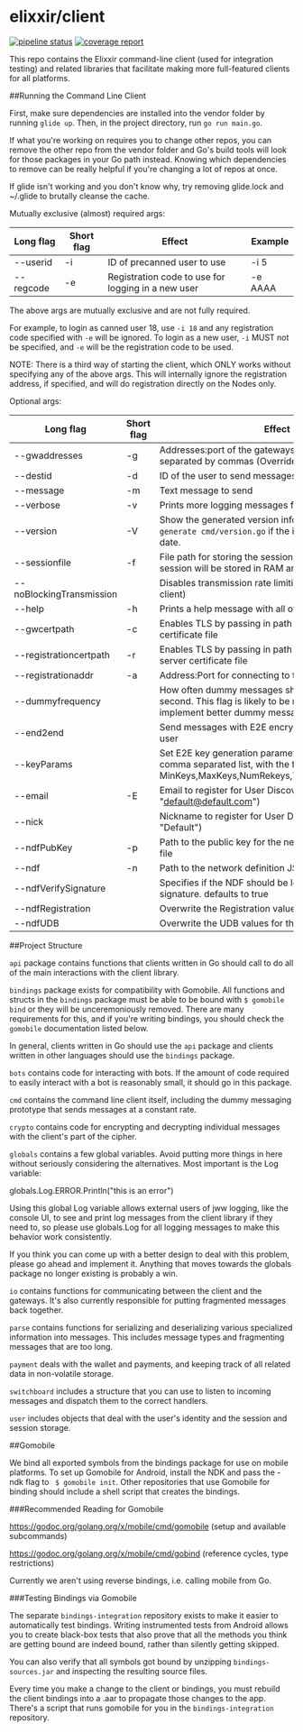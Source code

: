 # elixxir/client

[![pipeline status](https://gitlab.com/elixxir/client/badges/master/pipeline.svg)](https://gitlab.com/elixxir/client/commits/master)
[![coverage report](https://gitlab.com/elixxir/client/badges/master/coverage.svg)](https://gitlab.com/elixxir/client/commits/master)

This repo contains the Elixxir command-line client (used for integration
testing) and related libraries that facilitate making more full-featured
clients for all platforms.

##Running the Command Line Client

First, make sure dependencies are installed into the vendor folder by running
`glide up`. Then, in the project directory, run `go run main.go`.

If what you're working on requires you to change other repos, you can remove
the other repo from the vendor folder and Go's build tools will look for those
packages in your Go path instead. Knowing which dependencies to remove can be
really helpful if you're changing a lot of repos at once.

If glide isn't working and you don't know why, try removing glide.lock and
~/.glide to brutally cleanse the cache.


Mutually exclusive (almost) required args:

|Long flag|Short flag|Effect|Example|
|---|---|---|---|
|--userid|-i|ID of precanned user to use|-i 5|
|--regcode|-e|Registration code to use for logging in a new user|-e AAAA|

The above args are mutually exclusive and are not fully required.

For example, to login as canned user 18, use `-i 18` and any registration code specified with `-e` will be ignored.
To login as a new user, `-i` MUST not be specified, and `-e` will be the registration code to be used.

NOTE: There is a third way of starting the client, which ONLY works without specifying any of the above args.
This will internally ignore the registration address, if specified, and will do registration directly on the Nodes
only.

Optional args:

|Long flag|Short flag|Effect|Example|
|---|---|---|---|
|--gwaddresses|-g|Addresses:port of the gateways to connect to, separated by commas (Overrides config file)|-g localhost:8443,localhost:8444|
|--destid|-d|ID of the user to send messages to|-d 6|
|--message|-m|Text message to send|-m "let's both have a good day"|
|--verbose|-v|Prints more logging messages for debugging|-v|
|--version|-V|Show the generated version information. Run `$ go generate cmd/version.go` if the information is out of date.|--version|
|--sessionfile|-f|File path for storing the session. If not specified, the session will be stored in RAM and won't persist.|-f mySuperCoolSessionFile|
|--noBlockingTransmission| |Disables transmission rate limiting (useful for dummy client)|--noBlockingTransmission|
|--help|-h|Prints a help message with all of these flags|-h|
|--gwcertpath|-c|Enables TLS by passing in path to the gateway certificate file|-c "~/Documents/gateway.cert"|
|--registrationcertpath|-r|Enables TLS by passing in path to the registration server certificate file|-r "~/Documents/registration.cert"|
|--registrationaddr|-a|Address:Port for connecting to the registration server|-a "localhost:11420"|
|--dummyfrequency| |How often dummy messages should be sent per second. This flag is likely to be replaced when we implement better dummy message sending.|--dummyfrequency 0.5|
|--end2end| |Send messages with E2E encryption to destination user|--end2end|
|--keyParams| |Set E2E key generation parameters. Pass values in comma separated list, with the following order: MinKeys,MaxKeys,NumRekeys,TTLScalar,MinNumKeys|--keyParams 100,200,32,1.2,50|
|--email|-E|Email to register for User Discovery (default "default@default.com")||
|--nick| |Nickname to register for User Discovery (default "Default")||
|--ndfPubKey|-p|Path to the public key for the network definition JSON file|
|--ndf|-n|Path to the network definition JSON file|
|--ndfVerifySignature| |Specifies if the NDF should be loaded without the signature. defaults to true|
|--ndfRegistration| |Overwrite the Registration values for the NDF|
|--ndfUDB| |Overwrite the UDB values for the NDF|

##Project Structure

`api` package contains functions that clients written in Go should call to do
all of the main interactions with the client library.

`bindings` package exists for compatibility with Gomobile. All functions and
structs in the `bindings` package must be able to be bound with `$ gomobile bind`
or they will be unceremoniously removed. There are many requirements for 
this, and if you're writing bindings, you should check the `gomobile` 
documentation listed below.

In general, clients written in Go should use the `api` package and clients 
written in other languages should use the `bindings` package.

`bots` contains code for interacting with bots. If the amount of code required
to easily interact with a bot is reasonably small, it should go in this package.

`cmd` contains the command line client itself, including the dummy messaging
prototype that sends messages at a constant rate.

`crypto` contains code for encrypting and decrypting individual messages with
the client's part of the cipher. 

`globals` contains a few global variables. Avoid putting more things in here
without seriously considering the alternatives. Most important is the Log 
variable:

globals.Log.ERROR.Println("this is an error")

Using this global Log variable allows external users of jww logging, like the 
console UI, to see and print log messages from the client library if they need
to, so please use globals.Log for all logging messages to make this behavior
work consistently.

If you think you can come up with a better design to deal with this problem, 
please go ahead and implement it. Anything that moves towards the globals 
package no longer existing is probably a win.

`io` contains functions for communicating between the client and the gateways.
It's also currently responsible for putting fragmented messages back together.

`parse` contains functions for serializing and deserializing various specialized
information into messages. This includes message types and fragmenting messages
that are too long.

`payment` deals with the wallet and payments, and keeping track of all related
data in non-volatile storage.

`switchboard` includes a structure that you can use to listen to incoming 
messages and dispatch them to the correct handlers.

`user` includes objects that deal with the user's identity and the session 
and session storage.

##Gomobile

We bind all exported symbols from the bindings package for use on mobile 
platforms. To set up Gomobile for Android, install the NDK and 
pass the -ndk flag to ` $ gomobile init`. Other repositories that use Gomobile
for binding should include a shell script that creates the bindings.

###Recommended Reading for Gomobile

https://godoc.org/golang.org/x/mobile/cmd/gomobile (setup and available 
subcommands)

https://godoc.org/golang.org/x/mobile/cmd/gobind (reference cycles, type 
restrictions)

Currently we aren't using reverse bindings, i.e. calling mobile from Go.

###Testing Bindings via Gomobile

The separate `bindings-integration` repository exists to make it easier to 
automatically test bindings. Writing instrumented tests from Android allows 
you to create black-box tests that also prove that all the methods you think 
are getting bound are indeed bound, rather than silently getting skipped.

You can also verify that all symbols got bound by unzipping `bindings-sources.jar`
and inspecting the resulting source files.

Every time you make a change to the client or bindings, you must rebuild the 
client bindings into a .aar to propagate those changes to the app. There's a 
script that runs gomobile for you in the `bindings-integration` repository.
